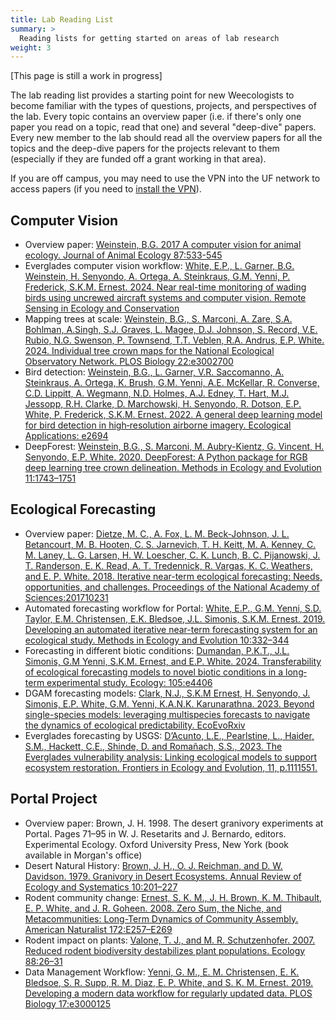 ```yaml
---
title: Lab Reading List
summary: >
  Reading lists for getting started on areas of lab research
weight: 3
---
```


[This page is still a work in progress]

The lab reading list provides a starting point for new Weecologists to become familiar with the types of questions, projects, and perspectives of the lab. Every topic contains an overview paper (i.e. if there's only one paper you read on a topic, read that one) and several "deep-dive" papers. Every new member to the lab should read all the overview papers for all the topics and the deep-dive papers for the projects relevant to them (especially if they are funded off a grant working in that area).

If you are off campus, you may need to use the VPN into the UF network to access papers (if you need to [install the VPN](https://it.ufl.edu/ict/documentation/network-infrastructure/vpn/)).

## Computer Vision

* Overview paper: [Weinstein, B.G. 2017 A computer vision for animal ecology. Journal of Animal Ecology 87:533-545](https://doi.org/10.1111/1365-2656.12780)
* Everglades computer vision workflow: [White, E.P., L. Garner, B.G. Weinstein, H. Senyondo, A. Ortega, A. Steinkraus, G.M. Yenni, P. Frederick, S.K.M. Ernest. 2024. Near real-time monitoring of wading birds using uncrewed aircraft systems and computer vision. Remote Sensing in Ecology and Conservation](http://doi.org/10.1002/rse2.421)
* Mapping trees at scale: [Weinstein, B.G., S. Marconi, A. Zare, S.A. Bohlman, A.Singh, S.J. Graves, L. Magee, D.J. Johnson, S. Record, V.E. Rubio, N.G. Swenson, P. Townsend, T.T. Veblen, R.A. Andrus, E.P. White. 2024. Individual tree crown maps for the National Ecological Observatory Network. PLOS Biology 22:e3002700](https://doi.org/10.1371/journal.pbio.3002700)
* Bird detection: [Weinstein, B.G., L. Garner, V.R. Saccomanno, A. Steinkraus, A. Ortega, K. Brush, G.M. Yenni, A.E. McKellar, R. Converse, C.D. Lippitt, A. Wegmann, N.D. Holmes, A.J. Edney, T. Hart, M.J. Jessopp, R.H. Clarke, D. Marchowski, H. Senyondo, R. Dotson, E.P. White, P. Frederick, S.K.M. Ernest. 2022. A general deep learning model for bird detection in high‐resolution airborne imagery. Ecological Applications: e2694](https://doi.org/10.1002/eap.2694)
* DeepForest: [Weinstein, B.G., S. Marconi, M. Aubry-Kientz, G. Vincent, H. Senyondo, E.P. White. 2020. DeepForest: A Python package for RGB deep learning tree crown delineation. Methods in Ecology and Evolution 11:1743–1751](https://doi.org/10.1111/2041-210X.13472)

## Ecological Forecasting

* Overview paper: [Dietze, M. C., A. Fox, L. M. Beck-Johnson, J. L. Betancourt, M. B. Hooten, C. S. Jarnevich, T. H. Keitt, M. A. Kenney, C. M. Laney, L. G. Larsen, H. W. Loescher, C. K. Lunch, B. C. Pijanowski, J. T. Randerson, E. K. Read, A. T. Tredennick, R. Vargas, K. C. Weathers, and E. P. White. 2018. Iterative near-term ecological forecasting: Needs, opportunities, and challenges. Proceedings of the National Academy of Sciences:201710231](https://www.pnas.org/content/115/7/1424)
* Automated forecasting workflow for Portal: [White, E.P., G.M. Yenni, S.D. Taylor, E.M. Christensen, E.K. Bledsoe, J.L. Simonis, S.K.M. Ernest. 2019. Developing an automated iterative near-term forecasting system for an ecological study. Methods in Ecology and Evolution 10:332–344](https://doi.org/10.1111/2041-210X.13104)
* Forecasting in different biotic conditions: [Dumandan, P.K.T., J.L. Simonis, G.M Yenni, S.K.M. Ernest, and E.P. White. 2024. Transferability of ecological forecasting models to novel biotic conditions in a long‐term experimental study. Ecology: 105:e4406](https://doi.org/10.1002/ecy.4406)
* DGAM forecasting models: [Clark, N.J., S.K.M Ernest, H. Senyondo, J. Simonis, E.P. White, G.M. Yenni, K.A.N.K. Karunarathna. 2023. Beyond single-species models: leveraging multispecies forecasts to navigate the dynamics of ecological predictability. EcoEvoRxiv](https://doi.org/10.32942/X2TS34)
* Everglades forecasting by USGS: [D’Acunto, L.E., Pearlstine, L., Haider, S.M., Hackett, C.E., Shinde, D. and Romañach, S.S., 2023. The Everglades vulnerability analysis: Linking ecological models to support ecosystem restoration. Frontiers in Ecology and Evolution, 11, p.1111551.](https://doi.org/10.3389/fevo.2023.1111551)

## Portal Project

* Overview paper: Brown, J. H. 1998. The desert granivory experiments at Portal. Pages 71–95 in W. J. Resetarits and J. Bernardo, editors. Experimental Ecology. Oxford University Press, New York (book available in Morgan's office)
* Desert Natural History: [Brown, J. H., O. J. Reichman, and D. W. Davidson. 1979. Granivory in Desert Ecosystems. Annual Review of Ecology and Systematics 10:201–227](https://www.annualreviews.org/doi/pdf/10.1146/annurev.es.10.110179.001221)
* Rodent community change: [Ernest, S. K. M., J. H. Brown, K. M. Thibault, E. P. White, and J. R. Goheen. 2008. Zero Sum, the Niche, and Metacommunities: Long-Term Dynamics of Community Assembly. American Naturalist 172:E257–E269](https://www.jstor.org/stable/pdf/10.1086/592402.pdf)
* Rodent impact on plants: [Valone, T. J., and M. R. Schutzenhofer. 2007. Reduced rodent biodiversity destabilizes plant populations. Ecology 88:26–31](https://esajournals.onlinelibrary.wiley.com/doi/abs/10.1890/0012-9658%282007%2988%5B26%3ARRBDPP%5D2.0.CO%3B2)
* Data Management Workflow: [Yenni, G. M., E. M. Christensen, E. K. Bledsoe, S. R. Supp, R. M. Diaz, E. P. White, and S. K. M. Ernest. 2019. Developing a modern data workflow for regularly updated data. PLOS Biology 17:e3000125](https://journals.plos.org/plosbiology/article?id=10.1371/journal.pbio.3000125)

